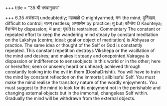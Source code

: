 +++
title = "35 श्री भगवानुवाच"

+++
6.35 असंशयम् undoubtedly; महाबाहो O mightyarmed; मनः the mind;
दुर्निग्रहम् difficult to control; चलम् restless; अभ्यासेन by practice;
तु but; कौन्तेय O Kaunteya; वैराग्येण by dispassion; च and; गृह्यते is
restrained. Commentary The constant or repeated effort to keep the
wandering mind steady by constant meditation on the Lakshya (centre;
ideal; goal or object of meditation) is Abhyasa or practice. The same
idea or thought of the Self or God is constantly repeated. This constant
repetition destroys Vikshepa or the vacillation of the mind and desires;
and makes it steady and onepointed.Vairagya is dispassion or
indifference to senseobjects in this world or in the other; here or
hereafter; seen or unseen; heard or unheard; achieved through constantly
looking into the evil in them (DoshaDrishti). You will have to train the
mind by constant reflection on the immortal; allblissful Self. You must
make the mind realise the transitory nature of the wordly enjoyments.
You must suggest to the mind to look for its enjoyment not in the
perishable and changing external objects but in the immortal; changeless
Self within. Gradually the mind will be withdrawn from the external
objects.
